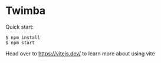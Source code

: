 # Twimba

Quick start:

```
$ npm install
$ npm start
````

Head over to https://vitejs.dev/ to learn more about using vite
